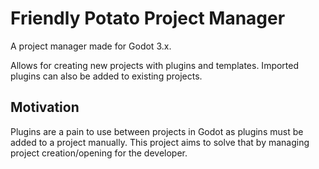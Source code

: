 # Friendly Potato Project Manager
A project manager made for Godot 3.x.

Allows for creating new projects with plugins and templates. Imported plugins can also be added to existing projects.

## Motivation
Plugins are a pain to use between projects in Godot as plugins must be added to a project manually. This project aims to solve that by managing project creation/opening for the developer.

